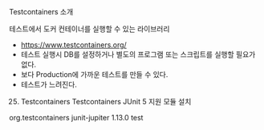 Testcontainers 소개

테스트에서 도커 컨테이너를 실행할 수 있는 라이브러리

- https://www.testcontainers.org/
- 테스트 실행시 DB를 설정하거나 별도의 프로그램 또는 스크립트를 실행할 필요가 없다.
- 보다 Production에 가까운 테스트를 만들 수 있다.
- 테스트가 느려진다.

25. Testcontainers
Testcontainers JUnit 5 지원 모듈 설치

<dependency>
    <groupId>org.testcontainers</groupId>
    <artifactId>junit-jupiter</artifactId>
    <version>1.13.0</version>
    <scope>test</scope>
</dependency>



